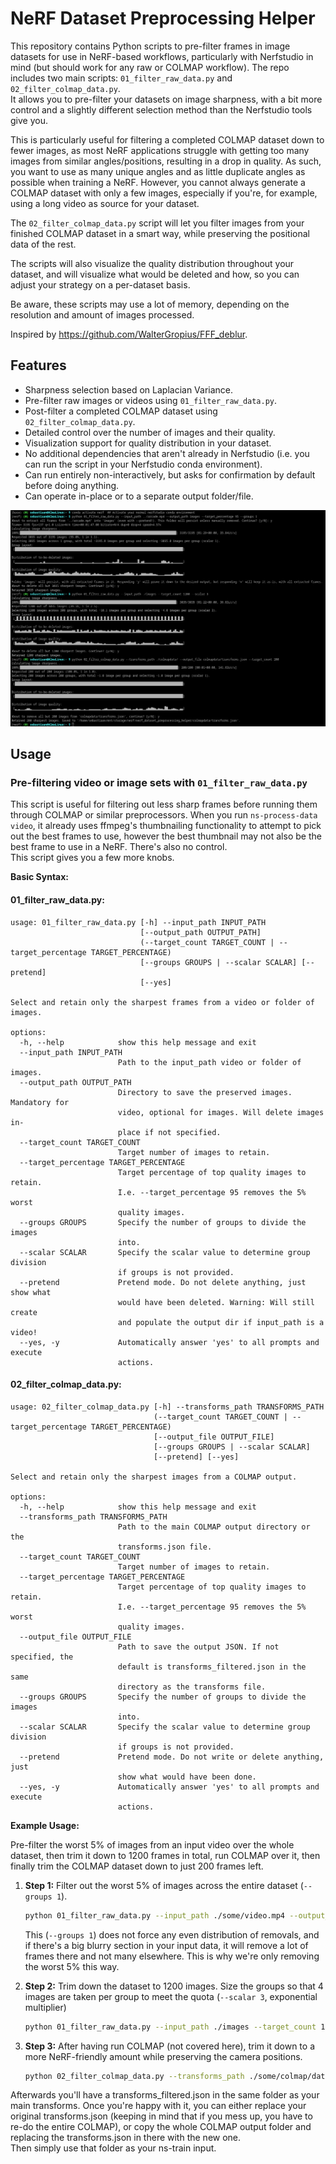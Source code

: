 # NeRF Dataset Preprocessing Helper

This repository contains Python scripts to pre-filter frames in image datasets for use in NeRF-based workflows, particularly with Nerfstudio in mind (but should work for any raw or COLMAP workflow). The repo includes two main scripts: `01_filter_raw_data.py` and `02_filter_colmap_data.py`.  
It allows you to pre-filter your datasets on image sharpness, with a bit more control and a slightly different selection method than the Nerfstudio tools give you.  

This is particularly useful for filtering a completed COLMAP dataset down to fewer images, as most NeRF applications struggle with getting too many images from similar angles/positions, resulting in a drop in quality.
As such, you want to use as many unique angles and as little duplicate angles as possible when training a NeRF.
However, you cannot always generate a COLMAP dataset with only a few images, especially if you're, for example, using a long video as source for your dataset.

The `02_filter_colmap_data.py` script will let you filter images from your finished COLMAP dataset in a smart way, while preserving the positional data of the rest.

The scripts will also visualize the quality distribution throughout your dataset, and will visualize what would be deleted and how, so you can adjust your strategy on a per-dataset basis.

Be aware, these scripts may use a lot of memory, depending on the resolution and amount of images processed.

Inspired by https://github.com/WalterGropius/FFF_deblur.

## Features
- Sharpness selection based on Laplacian Variance.
- Pre-filter raw images or videos using `01_filter_raw_data.py`.
- Post-filter a completed COLMAP dataset using `02_filter_colmap_data.py`.
- Detailed control over the number of images and their quality.
- Visualization support for quality distribution in your dataset.
- No additional dependencies that aren't already in Nerfstudio (i.e. you can run the script in your Nerfstudio conda environment).
- Can run entirely non-interactively, but asks for confirmation by default before doing anything.
- Can operate in-place or to a separate output folder/file.

![Example Image](assets/example.png)

## Usage

### Pre-filtering video or image sets with `01_filter_raw_data.py`

This script is useful for filtering out less sharp frames before running them through COLMAP or similar preprocessors.
When you run `ns-process-data video`, it already uses ffmpeg's thumbnailing functionality to attempt to pick out the best frames to use, however the best thumbnail may not also be the best frame to use in a NeRF. There's also no control.  
This script gives you a few more knobs.

**Basic Syntax:**
#### 01_filter_raw_data.py:

```
usage: 01_filter_raw_data.py [-h] --input_path INPUT_PATH
                             [--output_path OUTPUT_PATH]
                             (--target_count TARGET_COUNT | --target_percentage TARGET_PERCENTAGE)
                             [--groups GROUPS | --scalar SCALAR] [--pretend]
                             [--yes]

Select and retain only the sharpest frames from a video or folder of images.

options:
  -h, --help            show this help message and exit
  --input_path INPUT_PATH
                        Path to the input_path video or folder of images.
  --output_path OUTPUT_PATH
                        Directory to save the preserved images. Mandatory for
                        video, optional for images. Will delete images in-
                        place if not specified.
  --target_count TARGET_COUNT
                        Target number of images to retain.
  --target_percentage TARGET_PERCENTAGE
                        Target percentage of top quality images to retain.
                        I.e. --target_percentage 95 removes the 5% worst
                        quality images.
  --groups GROUPS       Specify the number of groups to divide the images
                        into.
  --scalar SCALAR       Specify the scalar value to determine group division
                        if groups is not provided.
  --pretend             Pretend mode. Do not delete anything, just show what
                        would have been deleted. Warning: Will still create
                        and populate the output dir if input_path is a video!
  --yes, -y             Automatically answer 'yes' to all prompts and execute
                        actions.

```

#### 02_filter_colmap_data.py:

```
usage: 02_filter_colmap_data.py [-h] --transforms_path TRANSFORMS_PATH
                                (--target_count TARGET_COUNT | --target_percentage TARGET_PERCENTAGE)
                                [--output_file OUTPUT_FILE]
                                [--groups GROUPS | --scalar SCALAR]
                                [--pretend] [--yes]

Select and retain only the sharpest images from a COLMAP output.

options:
  -h, --help            show this help message and exit
  --transforms_path TRANSFORMS_PATH
                        Path to the main COLMAP output directory or the
                        transforms.json file.
  --target_count TARGET_COUNT
                        Target number of images to retain.
  --target_percentage TARGET_PERCENTAGE
                        Target percentage of top quality images to retain.
                        I.e. --target_percentage 95 removes the 5% worst
                        quality images.
  --output_file OUTPUT_FILE
                        Path to save the output JSON. If not specified, the
                        default is transforms_filtered.json in the same
                        directory as the transforms file.
  --groups GROUPS       Specify the number of groups to divide the images
                        into.
  --scalar SCALAR       Specify the scalar value to determine group division
                        if groups is not provided.
  --pretend             Pretend mode. Do not write or delete anything, just
                        show what would have been done.
  --yes, -y             Automatically answer 'yes' to all prompts and execute
                        actions.
```

**Example Usage:**

Pre-filter the worst 5% of images from an input video over the whole dataset, then trim it down to 1200 frames in total, run COLMAP over it, then finally trim the COLMAP dataset down to just 200 frames left.

1. **Step 1:** Filter out the worst 5% of images across the entire dataset (`--groups 1`).
    ```bash
    python 01_filter_raw_data.py --input_path ./some/video.mp4 --output_path ./images --target_percentage 95 --groups 1
    ```
    This (`--groups 1`) does not force any even distribution of removals, and if there's a big blurry section in your input data, it will remove a lot of frames there and not many elsewhere. This is why we're only removing the worst 5% this way.

2. **Step 2:** Trim down the dataset to 1200 images. Size the groups so that 4 images are taken per group to meet the quota (`--scalar 3`, exponential multiplier)
    ```bash
    python 01_filter_raw_data.py --input_path ./images --target_count 1200 --scalar 3
    ```

3. **Step 3:** After having run COLMAP (not covered here), trim it down to a more NeRF-friendly amount while preserving the camera positions.
    ```bash
    python 02_filter_colmap_data.py --transforms_path ./some/colmap/dataset/transforms.json --target_count 200
    ```

Afterwards you'll have a transforms_filtered.json in the same folder as your main transforms. Once you're happy with it, you can either replace your original transforms.json (keeping in mind that if you mess up, you have to re-do the entire COLMAP), or copy the whole COLMAP output folder and replacing the transforms.json in there with the new one.  
Then simply use that folder as your ns-train input.

